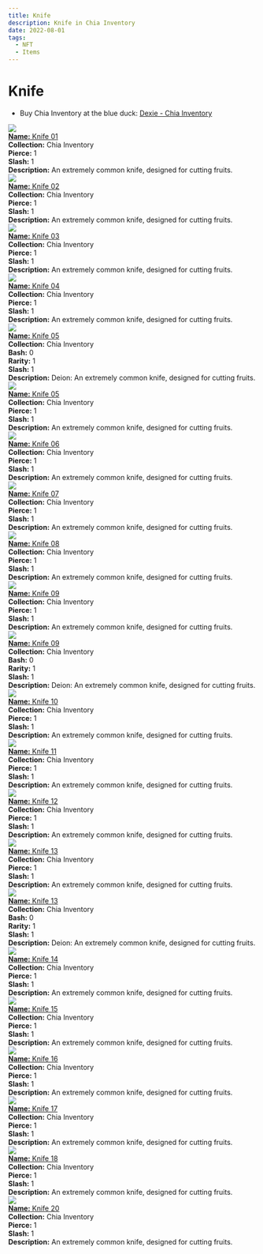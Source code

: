 ```yaml
---
title: Knife
description: Knife in Chia Inventory
date: 2022-08-01
tags:
  - NFT
  - Items
---
```


# Knife

- Buy Chia Inventory at the blue duck: [Dexie - Chia Inventory](https://dexie.space/offers/col16fpva26fhdjp2echs3cr7c30gzl7qe67hu9grtsjcqldz354asjsyzp6wx/xch)

<div class="item_thumbnail_detail">
<img src="https://fy6yc6bjxoue2tq3xlyr3bjxyz3dzivvmzrxfrpjr4u64rcu.arweave.net/Lj2BeCm7qE1O__G7rxHYU3xnY8orVmY-3LF6Y8p7kRU"><br/>
<div><a href="https://www.spacescan.io/xch/coin/0xc654a5481948030aa709a2120e36940e92be8b67cbbdaf25a456f0cc2339826d"><strong>Name:</strong> Knife 01</a></div>
<div><strong>Collection:</strong> Chia Inventory</div>
<div><strong>Pierce:</strong> 1</div>
<div><strong>Slash:</strong> 1</div>
<div><strong>Description:</strong> An extremely common knife, designed for cutting fruits.</div>
</div>
<div class="item_thumbnail_detail">
<img src="https://w2sul3pckelhjpkxnw3tiamqnnmpstqog2wamyruoheui4rqga.arweave.net/tqVF7e_JRFnS9V223NAGQa1j5Tg42rAZiNHHJRHIwMI"><br/>
<div><a href="https://www.spacescan.io/xch/coin/0x54c0e48b03e030407c1013d53c2d752ac2d5e22789175bf4f0efe2a27e63b07e"><strong>Name:</strong> Knife 02</a></div>
<div><strong>Collection:</strong> Chia Inventory</div>
<div><strong>Pierce:</strong> 1</div>
<div><strong>Slash:</strong> 1</div>
<div><strong>Description:</strong> An extremely common knife, designed for cutting fruits.</div>
</div>
<div class="item_thumbnail_detail">
<img src="https://ibtb27x2blob6zd4m3vy6g5wyf3uppegcxm7upklfez3em5o.arweave.net/QGY_dfvoK3B9kfGbrjxu2w_XdHvIYV2fo9SykzsjOuo"><br/>
<div><a href="https://www.spacescan.io/xch/coin/0x98cdafae3d689c3544c2a014a4723208daa41a4ffbece7546a6ecd2cbad6178e"><strong>Name:</strong> Knife 03</a></div>
<div><strong>Collection:</strong> Chia Inventory</div>
<div><strong>Pierce:</strong> 1</div>
<div><strong>Slash:</strong> 1</div>
<div><strong>Description:</strong> An extremely common knife, designed for cutting fruits.</div>
</div>
<div class="item_thumbnail_detail">
<img src="https://hmurdfcjonnji4dio7aetozwwenfuh3yb5kmyk4zwmj2e43kmi.arweave.net/OykRlElzWpR-waHfASbs2sRpaH3gPVMwrmbMTonNqYo"><br/>
<div><a href="https://www.spacescan.io/xch/coin/0x4a8a62bda65d3f3dcf2ad0554956ca39d789e9c9a5df595eb1eab1c52213ef00"><strong>Name:</strong> Knife 04</a></div>
<div><strong>Collection:</strong> Chia Inventory</div>
<div><strong>Pierce:</strong> 1</div>
<div><strong>Slash:</strong> 1</div>
<div><strong>Description:</strong> An extremely common knife, designed for cutting fruits.</div>
</div>
<div class="item_thumbnail_detail">
<img src="https://6lyfqorfwdnarehugsns6m3od3jgmxhcly3w2g4433l26nzd46ma.arweave.net/8vBYOiWw2giQ9DSbLzNuHtJmXOJeN20bnN7Xrzcj55g"><br/>
<div><a href="https://www.spacescan.io/xch/coin/0xba3884d2f099882d92413bb48a48bf1fd2132b73e61e50421bebd388a82fc074"><strong>Name:</strong> Knife 05</a></div>
<div><strong>Collection:</strong> Chia Inventory</div>
<div><strong>Bash:</strong> 0</div>
<div><strong>Rarity:</strong> 1</div>
<div><strong>Slash:</strong> 1</div>
<div><strong>Description:</strong> Deion: An extremely common knife, designed for cutting fruits.</div>
</div>
<div class="item_thumbnail_detail">
<img src="https://lgb7crrtn6tmihm3hcszk5zrrxeoy7vucjbwp6vkjbled5gr.arweave.net/WYPxRjNvpsQdmzillXcxj-cjsfrQS-Q2f6qkhWQfTR0"><br/>
<div><a href="https://www.spacescan.io/xch/coin/0x70535d2d6ebf84716bd8337f469f1505c24995ad84dc75f1d728863d8448b6f2"><strong>Name:</strong> Knife 05</a></div>
<div><strong>Collection:</strong> Chia Inventory</div>
<div><strong>Pierce:</strong> 1</div>
<div><strong>Slash:</strong> 1</div>
<div><strong>Description:</strong> An extremely common knife, designed for cutting fruits.</div>
</div>
<div class="item_thumbnail_detail">
<img src="https://kaqikv2v42xleuf4chh6ke6fz7pb6regn5ye256626fvlbk4.arweave.net/UCCFV1XmrrJQvBHP5RPFz94f_R_IZvcE133te-LVYVc"><br/>
<div><a href="https://www.spacescan.io/xch/coin/0xeb7639878b5738ec4578715968181c06252ce251cb548e44583061707a429fbc"><strong>Name:</strong> Knife 06</a></div>
<div><strong>Collection:</strong> Chia Inventory</div>
<div><strong>Pierce:</strong> 1</div>
<div><strong>Slash:</strong> 1</div>
<div><strong>Description:</strong> An extremely common knife, designed for cutting fruits.</div>
</div>
<div class="item_thumbnail_detail">
<img src="https://kxkhar4ns3xpejd62pldsyihsiibeed52xririiiezjwbpeceqhq.arweave.net/VdRwR42W7vIkftPWOWEHkhASEH3V4oihCCZTYLyCJA8"><br/>
<div><a href="https://www.spacescan.io/xch/coin/0x5765e307a6b74228494e33f5b33cec32a825749b7f404697e5227fb71c15ef68"><strong>Name:</strong> Knife 07</a></div>
<div><strong>Collection:</strong> Chia Inventory</div>
<div><strong>Pierce:</strong> 1</div>
<div><strong>Slash:</strong> 1</div>
<div><strong>Description:</strong> An extremely common knife, designed for cutting fruits.</div>
</div>
<div class="item_thumbnail_detail">
<img src="https://hsvcfgj2gqub6x25hmkso2occjpjmjhgsks4djljaqxcmkskro7q.arweave.net/PKoimTo0KB9fXTsVJ2nCEl6WJOaSpcGlaQQuJipKi78"><br/>
<div><a href="https://www.spacescan.io/xch/coin/0x4bc2dc38181c4e51d1a692ac27db81a684fa727f5dcb603eb44adb67068bacfe"><strong>Name:</strong> Knife 08</a></div>
<div><strong>Collection:</strong> Chia Inventory</div>
<div><strong>Pierce:</strong> 1</div>
<div><strong>Slash:</strong> 1</div>
<div><strong>Description:</strong> An extremely common knife, designed for cutting fruits.</div>
</div>
<div class="item_thumbnail_detail">
<img src="https://22fqtmovrvnasnybrhdgeu6pnifmvj64wl3gjm5q5rccmewpaq.arweave.net/1osJsdWNWgk3AYnGYlP-PagrKp9yy9mSzsOxEJhLPBA"><br/>
<div><a href="https://www.spacescan.io/xch/coin/0x0626331dea3df39f23c50aa3cab5f3d561117103b3be16882605781935fb78f7"><strong>Name:</strong> Knife 09</a></div>
<div><strong>Collection:</strong> Chia Inventory</div>
<div><strong>Pierce:</strong> 1</div>
<div><strong>Slash:</strong> 1</div>
<div><strong>Description:</strong> An extremely common knife, designed for cutting fruits.</div>
</div>
<div class="item_thumbnail_detail">
<img src="https://zg6h25darmkevd5r3bwwoxpkm7hswpkeeusogh2mnohnngb3.arweave.net/ybx9dGCLFEqPs__dhtZ13qZ88rPUQlJOMfTGuO1pg7Y"><br/>
<div><a href="https://www.spacescan.io/xch/coin/0x0ef6acdee93360a118c1c332d85ebea63f3d06c816ff2df4922e97d45ff847c5"><strong>Name:</strong> Knife 09</a></div>
<div><strong>Collection:</strong> Chia Inventory</div>
<div><strong>Bash:</strong> 0</div>
<div><strong>Rarity:</strong> 1</div>
<div><strong>Slash:</strong> 1</div>
<div><strong>Description:</strong> Deion: An extremely common knife, designed for cutting fruits.</div>
</div>
<div class="item_thumbnail_detail">
<img src="https://c6edyfknnwlbxjahq2h3elb2c5hqr4zpbnfljiws3h6iceffe4.arweave.net/F4g8FU1tlhukB4aPsiw6F08I8y8LSrSi0tn8g-RClJ4"><br/>
<div><a href="https://www.spacescan.io/xch/coin/0xe792be725203264f3dade2c2062e34b38e3156394c1c00e9bc31da56f3c0d844"><strong>Name:</strong> Knife 10</a></div>
<div><strong>Collection:</strong> Chia Inventory</div>
<div><strong>Pierce:</strong> 1</div>
<div><strong>Slash:</strong> 1</div>
<div><strong>Description:</strong> An extremely common knife, designed for cutting fruits.</div>
</div>
<div class="item_thumbnail_detail">
<img src="https://rszpsnwuku6gb2xkzb6aq4uhmlscsvkdskbpqn4resfkcxxwyi.arweave.net/jLL5NtRVP_GDq6sh8CHKHYuQpVUOSgvg3kSSKoV72wo"><br/>
<div><a href="https://www.spacescan.io/xch/coin/0x8acd94faaff8bba33dda29ffd5b589a14b99e7c7d0244d0cb1c2d82f33591015"><strong>Name:</strong> Knife 11</a></div>
<div><strong>Collection:</strong> Chia Inventory</div>
<div><strong>Pierce:</strong> 1</div>
<div><strong>Slash:</strong> 1</div>
<div><strong>Description:</strong> An extremely common knife, designed for cutting fruits.</div>
</div>
<div class="item_thumbnail_detail">
<img src="https://536qvpg6utn4t4c2uhzkk2t3gzyeuzdjixsrndyzhacxtenywa.arweave.net/7v0KvN6k28-nwWqHypWp7NnBKZGlF5RaPGTgFeZG4sA"><br/>
<div><a href="https://www.spacescan.io/xch/coin/0x4758d66bbdf4db2255eda8d5d81a76242eb12ca14fba600c33e6b690fa68ffea"><strong>Name:</strong> Knife 12</a></div>
<div><strong>Collection:</strong> Chia Inventory</div>
<div><strong>Pierce:</strong> 1</div>
<div><strong>Slash:</strong> 1</div>
<div><strong>Description:</strong> An extremely common knife, designed for cutting fruits.</div>
</div>
<div class="item_thumbnail_detail">
<img src="https://annrcosufgdjuw4htfbs6uyfd3bsf46kfv27db4mq3lzpdqiau.arweave.net/-A1sROlQphppbh5lDL1MFHsMi88otdfGHjIbXl44IBc"><br/>
<div><a href="https://www.spacescan.io/xch/coin/0x01c8d2f962561450f8e9311fdd549d77c88608898d1ec9c1fb4628735b1cdab8"><strong>Name:</strong> Knife 13</a></div>
<div><strong>Collection:</strong> Chia Inventory</div>
<div><strong>Pierce:</strong> 1</div>
<div><strong>Slash:</strong> 1</div>
<div><strong>Description:</strong> An extremely common knife, designed for cutting fruits.</div>
</div>
<div class="item_thumbnail_detail">
<img src="https://laxurzrwjio7olzibdrozcdg4eycpngqipsh2zz3neeljtjw3ykq.arweave.net/WC9I5jZKHfcvKAji7Ihm4TAntNBD5H1nO2kItM023hU"><br/>
<div><a href="https://www.spacescan.io/xch/coin/0x30d1a262877ade5b31383cc1903ce4046d29535e108090370f803e9b1b703dbe"><strong>Name:</strong> Knife 13</a></div>
<div><strong>Collection:</strong> Chia Inventory</div>
<div><strong>Bash:</strong> 0</div>
<div><strong>Rarity:</strong> 1</div>
<div><strong>Slash:</strong> 1</div>
<div><strong>Description:</strong> Deion: An extremely common knife, designed for cutting fruits.</div>
</div>
<div class="item_thumbnail_detail">
<img src="https://fgfrlw326ithvic7afqd57e6yiqxzi2iejsyvw52r4pimbtcwy.arweave.net/KYsV23ryJnqgXwFgPvyewiF8o-0giZYrbuo8ehgZits"><br/>
<div><a href="https://www.spacescan.io/xch/coin/0x06a899d8ca2919b79ce3f0d4bc67539bbd89ab0306a609037ada00f61b9d73d3"><strong>Name:</strong> Knife 14</a></div>
<div><strong>Collection:</strong> Chia Inventory</div>
<div><strong>Pierce:</strong> 1</div>
<div><strong>Slash:</strong> 1</div>
<div><strong>Description:</strong> An extremely common knife, designed for cutting fruits.</div>
</div>
<div class="item_thumbnail_detail">
<img src="https://ha5ar3ujf2dhmqpubncreeror7nttil6rwne2xrbfvufw5hh2u.arweave.net/ODoI7okuhnZB9AtFEhIuj9s5oX6Nmk1e-IS1oW3Tn1c"><br/>
<div><a href="https://www.spacescan.io/xch/coin/0x8acb0c6d5ba1107f671c157d247b183d792f6883a0803a203c9f4f7b3da39c22"><strong>Name:</strong> Knife 15</a></div>
<div><strong>Collection:</strong> Chia Inventory</div>
<div><strong>Pierce:</strong> 1</div>
<div><strong>Slash:</strong> 1</div>
<div><strong>Description:</strong> An extremely common knife, designed for cutting fruits.</div>
</div>
<div class="item_thumbnail_detail">
<img src="https://gtfldd5its2zspeuiimxmy4r54hrntkg7e6bemkce2fut54ffsba.arweave.net/NMqxj6ictZk8lEIZdmOR7w8WzUb5PBIxQiaLSfeFLII"><br/>
<div><a href="https://www.spacescan.io/xch/coin/0x7c47c2fb8ffb59907a4befef89b80be71d56f3c7c177b55c95c98a1e26931079"><strong>Name:</strong> Knife 16</a></div>
<div><strong>Collection:</strong> Chia Inventory</div>
<div><strong>Pierce:</strong> 1</div>
<div><strong>Slash:</strong> 1</div>
<div><strong>Description:</strong> An extremely common knife, designed for cutting fruits.</div>
</div>
<div class="item_thumbnail_detail">
<img src="https://cbceukhm3hzebj2x2vo7hifkv2mhqk62ivqf4h6fjyxphrkidrqa.arweave.net/EERKKOzZ8kCnV9Vd86Cqrph4K9pFYF4fxU4u88VIHGA"><br/>
<div><a href="https://www.spacescan.io/xch/coin/0x43adfe65f962bb8d91a7d652561aec04b706fbb33938f245a15a2215791fe459"><strong>Name:</strong> Knife 17</a></div>
<div><strong>Collection:</strong> Chia Inventory</div>
<div><strong>Pierce:</strong> 1</div>
<div><strong>Slash:</strong> 1</div>
<div><strong>Description:</strong> An extremely common knife, designed for cutting fruits.</div>
</div>
<div class="item_thumbnail_detail">
<img src="https://y7b3awp3bbdn6xjof5iaaa2andb5uyl7emermg2ps7m2huqoyhjq.arweave.net/x8OwWfsIRt9dLi9QAANAaMPaYX8jCRYbT5fZo9IOwdM"><br/>
<div><a href="https://www.spacescan.io/xch/coin/0x97afb135d63bb8b3893aa40f2eec14e918aaff6d63a9c4b540681dae2bc14651"><strong>Name:</strong> Knife 18</a></div>
<div><strong>Collection:</strong> Chia Inventory</div>
<div><strong>Pierce:</strong> 1</div>
<div><strong>Slash:</strong> 1</div>
<div><strong>Description:</strong> An extremely common knife, designed for cutting fruits.</div>
</div>
<div class="item_thumbnail_detail">
<img src="https://j52icybw26nbo55ktjcnf6ic5g666ii2ofer5xbia3p4rkhowfwq.arweave.net/T3SBYDbXmhd3qppE0vkC6b3vIRpxSR7cKAbfyKjusW0"><br/>
<div><a href="https://www.spacescan.io/xch/coin/0xaaca69ef17f9be4105a5ea7864fa4df24f30d0d8f152f01ab3792c7e18fc6362"><strong>Name:</strong> Knife 20</a></div>
<div><strong>Collection:</strong> Chia Inventory</div>
<div><strong>Pierce:</strong> 1</div>
<div><strong>Slash:</strong> 1</div>
<div><strong>Description:</strong> An extremely common knife, designed for cutting fruits.</div>
</div>

